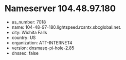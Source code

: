 # Nameserver 104.48.97.180

* as_number: 7018
* name: 104-48-97-180.lightspeed.rcsntx.sbcglobal.net.
* city: Wichita Falls
* country: US
* organization: ATT-INTERNET4
* version: dnsmasq-pi-hole-2.85
* dnssec: false
